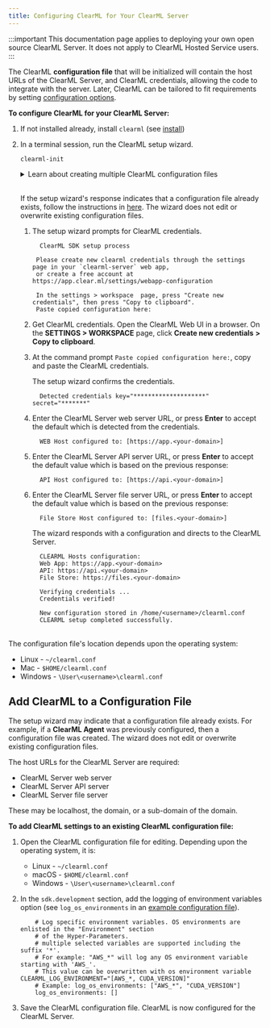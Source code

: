 ```yaml
---
title: Configuring ClearML for Your ClearML Server
---
```


:::important
This documentation page applies to deploying your own open source ClearML Server. It does not apply to ClearML Hosted Service users.
:::

The ClearML **configuration file** that will be initialized will contain the host URLs of the ClearML Server, and 
ClearML credentials, allowing the code to integrate with the server. Later, ClearML can be tailored to fit requirements
by setting [configuration options](../configs/clearml_conf.md).

**To configure ClearML for your ClearML Server:**
1. If not installed already, install `clearml` (see [install](../getting_started/ds/ds_first_steps.md))
1. In a terminal session, run the ClearML setup wizard. 
   ```
   clearml-init 
   ```

   <details className="cml-expansion-panel info">
   <summary className="cml-expansion-panel-summary">Learn about creating multiple ClearML configuration files</summary>
   <div className="cml-expansion-panel-content">

   Additional ClearML configuration files can be created, for example, to use inside Docker containers when executing 
   a Task.
   
   Use the `--file` option for `clearml-init`.

       clearml-init --file MyOtherClearML.conf

   and then specify it using the ``CLEARML_CONFIG_FILE`` environment variable inside the container:
        
        CLEARML_CONFIG_FILE = MyOtherClearML.conf

   For more information about running experiments inside Docker containers, see [ClearML Agent Execution](../clearml_agent.md#execution)
   and [ClearML Agent Reference](../references/clearml_agent_ref.md).
    
   </div>
   </details>
   <br/>

   If the setup wizard's response indicates that a configuration file already exists, follow the instructions in 
   [here](#add-clearml-to-a-configuration-file). The wizard does not edit or overwrite existing configuration files.

   1. The setup wizard prompts for ClearML credentials.
    
    
            ClearML SDK setup process
            
           Please create new clearml credentials through the settings page in your `clearml-server` web app, 
           or create a free account at https://app.clear.ml/settings/webapp-configuration
            
           In the settings > workspace  page, press "Create new credentials", then press "Copy to clipboard".
           Paste copied configuration here: 

   1. Get ClearML credentials. Open the ClearML Web UI in a browser. On the **SETTINGS > WORKSPACE** page, click 
      **Create new credentials** **>** **Copy to clipboard**.
    
   1. At the command prompt `Paste copied configuration here:`, copy and paste the ClearML credentials.
        
        The setup wizard confirms the credentials. 

            Detected credentials key="********************" secret="*******"

   1. Enter the ClearML Server web server URL, or press **Enter** to accept the default which is detected from the 
      credentials.
    
            WEB Host configured to: [https://app.<your-domain>] 
    
   1. Enter the ClearML Server API server URL, or press **Enter** to accept the default value which is based on the previous response:
    
            API Host configured to: [https://api.<your-domain>] 
    
   1. Enter the ClearML Server file server URL, or press **Enter** to accept the default value which is based on the previous response:
    
            File Store Host configured to: [files.<your-domain>] 
    
       The wizard responds with a configuration and directs to the ClearML Server.
    
            CLEARML Hosts configuration:
            Web App: https://app.<your-domain>
            API: https://api.<your-domain>
            File Store: https://files.<your-domain>
            
            Verifying credentials ...
            Credentials verified!
    
            New configuration stored in /home/<username>/clearml.conf
            CLEARML setup completed successfully.
    
<br/>
The configuration file's location depends upon the operating system:

* Linux - `~/clearml.conf`
* Mac - `$HOME/clearml.conf`
* Windows - `\User\<username>\clearml.conf`

## Add ClearML to a Configuration File

The setup wizard may indicate that a configuration file already exists. For example, if a **ClearML Agent** was previously 
configured, then a configuration file was created. The wizard does not edit or overwrite existing configuration files. 
    
The host URLs for the ClearML Server are required:

* ClearML Server web server
* ClearML Server API server
* ClearML Server file server

These may be localhost, the domain, or a sub-domain of the domain.
        
**To add ClearML settings to an existing ClearML configuration file:**
        
1. Open the ClearML configuration file for editing. Depending upon the operating system, it is:

    * Linux - `~/clearml.conf`
    * macOS - `$HOME/clearml.conf`
    * Windows - `\User\<username>\clearml.conf`

1. In the `sdk.development` section, add the logging of environment variables option (see ``log_os_environments`` in an 
   [example configuration file](https://github.com/allegroai/clearml/blob/master/docs/clearml.conf#L178)).
   
    ```editorconfig
        # Log specific environment variables. OS environments are enlisted in the "Environment" section
        # of the Hyper-Parameters.
        # multiple selected variables are supported including the suffix '*'.
        # For example: "AWS_*" will log any OS environment variable starting with 'AWS_'.
        # This value can be overwritten with os environment variable CLEARML_LOG_ENVIRONMENT="[AWS_*, CUDA_VERSION]"
        # Example: log_os_environments: ["AWS_*", "CUDA_VERSION"]
        log_os_environments: []
    ```

1. Save the ClearML configuration file. ClearML is now configured for the ClearML Server.